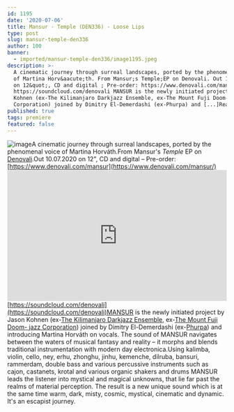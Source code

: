 ```yaml
---
id: 1195
date: '2020-07-06'
title: Mansur - Temple (DEN336) - Loose Lips
type: post
slug: mansur-temple-den336
author: 100
banner:
  - imported/mansur-temple-den336/image1195.jpeg
description: >-
  A cinematic journey through surreal landscapes, ported by the phenomenal voice
  of Martina Horv&aacute;th. From Mansur;s Temple;EP on Denovali. Out 10.07.2020
  on 12&quot;, CD and digital ; Pre-order: https://www.denovali.com/mansur
  https://soundcloud.com/denovali MANSUR is the newly initiated project by Jason
  Kohnen (ex-The Kilimanjaro Darkjazz Ensemble, ex-The Mount Fuji Doom- jazz
  Corporation) joined by Dimitry El-Demerdashi (ex-Phurpa) and [...]Read More...
published: true
tags: premiere
featured: false
---
```

![image](../imported/mansur-temple-den336/image1195.jpeg)A cinematic journey through surreal landscapes, ported by the phenomenal voice of Martina Horváth.From Mansur's _Temple_ EP on [Denovali](https://www.denovali.com/).Out 10.07.2020 on 12", CD and digital – Pre-order: [](https://www.denovali.com/mansur/)[https://www.denovali.com/mansur](https://www.denovali.com/mansur/)<iframe width='100%' height='300' scrolling='no' frameborder='no' allow='autoplay' src='https://w.soundcloud.com/player/?url=https%3A//api.soundcloud.com/tracks/853206664&color=%23ff5500&auto_play=false&hide_related=true&show_comments=true&show_user=true&show_reposts=false&show_teaser=false'></iframe>[](https://soundcloud.com/denovali)[https://soundcloud.com/denovali](https://soundcloud.com/denovali)MANSUR is the newly initiated project by Jason Kohnen (ex-[The Kilimanjaro Darkjazz Ensemble](https://en.wikipedia.org/wiki/The_Kilimanjaro_Darkjazz_Ensemble), ex-[The Mount Fuji Doom- jazz Corporation](https://en.wikipedia.org/wiki/The_Mount_Fuji_Doomjazz_Corporation)) joined by Dimitry El-Demerdashi (ex-[Phurpa](https://www.discogs.com/artist/1644117-Phurpa)) and introducing Martina Horváth on vocals. The sound of MANSUR navigates between the waters of musical fantasy and reality – it morphs and blends traditional instrumentation with modern day electronica.Using kalimba, violin, cello, ney, erhu, zhonghu, jinhu, kemenche, dilruba, bansuri, rammerdam, double bass and various percussive instruments such as cajon, castanets, krotal and various organic shakers and drums MANSUR leads the listener into mystical and magical unknowns, that lie far past the realms of material perception. The result is a new unique sound which is at the same time warm, dark, misty, cosmic, mystical, cinematic and dynamic. It's an escapist journey.